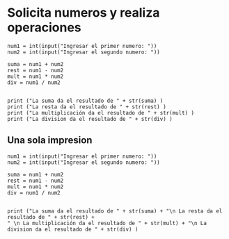 
# Solicita numeros y realiza operaciones

    num1 = int(input("Ingresar el primer numero: "))
    num2 = int(input("Ingresar el segundo numero: "))
    
    suma = num1 + num2
    rest = num1 - num2
    mult = num1 * num2
    div = num1 / num2
    
    
    print ("La suma da el resultado de " + str(suma) )
    print ("La resta da el resultado de " + str(rest) )
    print ("La multiplicación da el resultado de " + str(mult) )
    print ("La division da el resultado de " + str(div) )


## Una sola impresion

    num1 = int(input("Ingresar el primer numero: "))
    num2 = int(input("Ingresar el segundo numero: "))
    
    suma = num1 + num2
    rest = num1 - num2
    mult = num1 * num2
    div = num1 / num2
    
    
    print ("La suma da el resultado de " + str(suma) + "\n La resta da el resultado de " + str(rest) +   
    " \n La multiplicación da el resultado de " + str(mult) + "\n La division da el resultado de " + str(div) ) 
           
    
           
